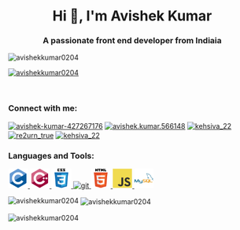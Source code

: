 <h1 align="center">Hi 👋, I'm Avishek Kumar</h1>
<h3 align="center">A passionate front end developer from Indiaia</h3>

<p align="left"> <img src="https://komarev.com/ghpvc/?username=avishekkumar0204&label=Profile%20views&color=0e75b6&style=flat" alt="avishekkumar0204" /> </p>

<p align="left"> <a href="https://github.com/ryo-ma/github-profile-trophy"><img src="https://github-profile-trophy.vercel.app/?username=avishekkumar0204" alt="avishekkumar0204" /></a> </p>

<p align="left"> <a href="https://twitter.com/" target="blank"><img src="https://img.shields.io/twitter/follow/?logo=twitter&style=for-the-badge" alt="" /></a> </p>

<h3 align="left">Connect with me:</h3>
<p align="left">
<a href="https://linkedin.com/in/avishek-kumar-427267176" target="blank"><img align="center" src="https://raw.githubusercontent.com/rahuldkjain/github-profile-readme-generator/master/src/images/icons/Social/linked-in-alt.svg" alt="avishek-kumar-427267176" height="30" width="40" /></a>
<a href="https://fb.com/avishek.kumar.566148" target="blank"><img align="center" src="https://raw.githubusercontent.com/rahuldkjain/github-profile-readme-generator/master/src/images/icons/Social/facebook.svg" alt="avishek.kumar.566148" height="30" width="40" /></a>
<a href="https://www.codechef.com/users/kehsiva_22" target="blank"><img align="center" src="https://cdn.jsdelivr.net/npm/simple-icons@3.1.0/icons/codechef.svg" alt="kehsiva_22" height="30" width="40" /></a>
<a href="https://www.hackerrank.com/re2urn_true" target="blank"><img align="center" src="https://raw.githubusercontent.com/rahuldkjain/github-profile-readme-generator/master/src/images/icons/Social/hackerrank.svg" alt="re2urn_true" height="30" width="40" /></a>
<a href="https://www.leetcode.com/kehsiva_22" target="blank"><img align="center" src="https://raw.githubusercontent.com/rahuldkjain/github-profile-readme-generator/master/src/images/icons/Social/leet-code.svg" alt="kehsiva_22" height="30" width="40" /></a>
</p>

<h3 align="left">Languages and Tools:</h3>
<p align="left"> <a href="https://www.cprogramming.com/" target="_blank"> <img src="https://raw.githubusercontent.com/devicons/devicon/master/icons/c/c-original.svg" alt="c" width="40" height="40"/> </a> <a href="https://www.w3schools.com/cpp/" target="_blank"> <img src="https://raw.githubusercontent.com/devicons/devicon/master/icons/cplusplus/cplusplus-original.svg" alt="cplusplus" width="40" height="40"/> </a> <a href="https://www.w3schools.com/css/" target="_blank"> <img src="https://raw.githubusercontent.com/devicons/devicon/master/icons/css3/css3-original-wordmark.svg" alt="css3" width="40" height="40"/> </a> <a href="https://git-scm.com/" target="_blank"> <img src="https://www.vectorlogo.zone/logos/git-scm/git-scm-icon.svg" alt="git" width="40" height="40"/> </a> <a href="https://www.w3.org/html/" target="_blank"> <img src="https://raw.githubusercontent.com/devicons/devicon/master/icons/html5/html5-original-wordmark.svg" alt="html5" width="40" height="40"/> </a> <a href="https://developer.mozilla.org/en-US/docs/Web/JavaScript" target="_blank"> <img src="https://raw.githubusercontent.com/devicons/devicon/master/icons/javascript/javascript-original.svg" alt="javascript" width="40" height="40"/> </a> <a href="https://www.mysql.com/" target="_blank"> <img src="https://raw.githubusercontent.com/devicons/devicon/master/icons/mysql/mysql-original-wordmark.svg" alt="mysql" width="40" height="40"/> </a> </p>

<p><img align="left" src="https://github-readme-stats.vercel.app/api/top-langs?username=avishekkumar0204&show_icons=true&locale=en&layout=compact" alt="avishekkumar0204" /></p>

<p>&nbsp;<img align="center" src="https://github-readme-stats.vercel.app/api?username=avishekkumar0204&show_icons=true&locale=en" alt="avishekkumar0204" /></p>

<p><img align="center" src="https://github-readme-streak-stats.herokuapp.com/?user=avishekkumar0204&" alt="avishekkumar0204" /></p>
